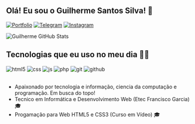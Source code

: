 ## Olá! Eu sou o Guilherme Santos Silva! 👋

[![Portfolio](https://img.shields.io/website?label=Portfólio&style=for-the-badge&url=https://sujeitoprogramador.com/)]([https://sujeitoprogramador.com](https://main--ornate-croquembouche-99edf7.netlify.app/))
[![Telegram](https://img.shields.io/badge/Telegram-2CA5E0?style=for-the-badge&logo=telegram&logoColor=white)](t.me/guilhermesantossilva)
[![Instagram](https://img.shields.io/badge/Instagram-E4405F?style=for-the-badge&logo=instagram&logoColor=white)](https://www.instagram.com/portfolio.guilhermess/)

![Guilherme GitHub Stats](https://github-readme-stats.vercel.app/api?username=guilhermesantossilva019&show_icons=true&theme=dracula&count_private=true)

## Tecnologias que eu uso no meu dia 👩‍💻

<div style="display: inline_block">
  <img align="center" alt="html5" src="https://img.shields.io/badge/HTML5-E34F26?style=for-the-badge&logo=html5&logoColor=white" />
  <img align="center" alt="css" src="https://img.shields.io/badge/CSS3-1572B6?style=for-the-badge&logo=css3&logoColor=white" />
  <img align="center" alt="js" src="https://img.shields.io/badge/JavaScript-F7DF1E?style=for-the-badge&logo=javascript&logoColor=black" />
  <img align="center" alt="php" src="https://img.shields.io/badge/PHP-777BB4?style=for-the-badge&logo=php&logoColor=white" />
  <img align="center" alt="git" src="https://img.shields.io/badge/GIT-E44C30?style=for-the-badge&logo=git&logoColor=white" />
  <img align="center" alt="github" src="https://img.shields.io/badge/GitHub-100000?style=for-the-badge&logo=github&logoColor=white" />
</div><br/>

- Apaixonado por tecnologia e informação, ciencia da computação e programação. Em busca do topo! <br>
- Tecnico em Informática e Desenvolvimento Web (Etec Francisco Garcia) 🎓
- Progamação para Web HTML5 e CSS3 (Curso em Vídeo) 🎓
